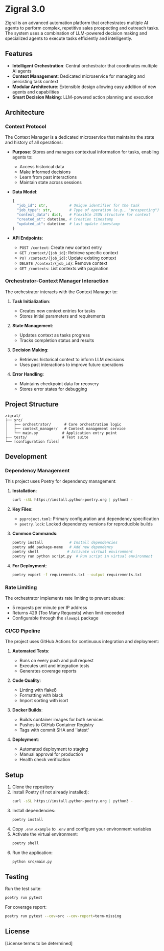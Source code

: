 # Zigral 3.0

Zigral is an advanced automation platform that orchestrates multiple AI agents to perform complex, repetitive sales prospecting and outreach tasks. The system uses a combination of LLM-powered decision making and specialized agents to execute tasks efficiently and intelligently.

## Features

- **Intelligent Orchestration**: Central orchestrator that coordinates multiple AI agents
- **Context Management**: Dedicated microservice for managing and persisting task context
- **Modular Architecture**: Extensible design allowing easy addition of new agents and capabilities
- **Smart Decision Making**: LLM-powered action planning and execution

## Architecture

### Context Protocol
The Context Manager is a dedicated microservice that maintains the state and history of all operations:

- **Purpose**: Stores and manages contextual information for tasks, enabling agents to:
  - Access historical data
  - Make informed decisions
  - Learn from past interactions
  - Maintain state across sessions

- **Data Model**:
  ```python
  {
    "job_id": str,          # Unique identifier for the task
    "job_type": str,        # Type of operation (e.g., "prospecting")
    "context_data": dict,   # Flexible JSON structure for context
    "created_at": datetime, # Creation timestamp
    "updated_at": datetime  # Last update timestamp
  }
  ```

- **API Endpoints**:
  - `POST /context`: Create new context entry
  - `GET /context/{job_id}`: Retrieve specific context
  - `PUT /context/{job_id}`: Update existing context
  - `DELETE /context/{job_id}`: Remove context
  - `GET /contexts`: List contexts with pagination

### Orchestrator-Context Manager Interaction
The orchestrator interacts with the Context Manager to:

1. **Task Initialization**:
   - Creates new context entries for tasks
   - Stores initial parameters and requirements

2. **State Management**:
   - Updates context as tasks progress
   - Tracks completion status and results

3. **Decision Making**:
   - Retrieves historical context to inform LLM decisions
   - Uses past interactions to improve future operations

4. **Error Handling**:
   - Maintains checkpoint data for recovery
   - Stores error states for debugging

## Project Structure

```
zigral/
├── src/
│   ├── orchestrator/      # Core orchestration logic
│   ├── context_manager/   # Context management service
│   └── main.py           # Application entry point
├── tests/                # Test suite
└── [configuration files]
```

## Development

### Dependency Management
This project uses Poetry for dependency management:

1. **Installation**:
   ```bash
   curl -sSL https://install.python-poetry.org | python3 -
   ```

2. **Key Files**:
   - `pyproject.toml`: Primary configuration and dependency specification
   - `poetry.lock`: Locked dependency versions for reproducible builds

3. **Common Commands**:
   ```bash
   poetry install            # Install dependencies
   poetry add package-name   # Add new dependency
   poetry shell             # Activate virtual environment
   poetry run python script.py  # Run script in virtual environment
   ```

4. **For Deployment**:
   ```bash
   poetry export -f requirements.txt --output requirements.txt
   ```

### Rate Limiting
The orchestrator implements rate limiting to prevent abuse:

- 5 requests per minute per IP address
- Returns 429 (Too Many Requests) when limit exceeded
- Configurable through the `slowapi` package

### CI/CD Pipeline

The project uses GitHub Actions for continuous integration and deployment:

1. **Automated Tests**:
   - Runs on every push and pull request
   - Executes unit and integration tests
   - Generates coverage reports

2. **Code Quality**:
   - Linting with flake8
   - Formatting with black
   - Import sorting with isort

3. **Docker Builds**:
   - Builds container images for both services
   - Pushes to GitHub Container Registry
   - Tags with commit SHA and 'latest'

4. **Deployment**:
   - Automated deployment to staging
   - Manual approval for production
   - Health check verification

## Setup

1. Clone the repository
2. Install Poetry (if not already installed):
   ```bash
   curl -sSL https://install.python-poetry.org | python3 -
   ```
3. Install dependencies:
   ```bash
   poetry install
   ```
4. Copy `.env.example` to `.env` and configure your environment variables
5. Activate the virtual environment:
   ```bash
   poetry shell
   ```
6. Run the application:
   ```bash
   python src/main.py
   ```

## Testing

Run the test suite:
```bash
poetry run pytest
```

For coverage report:
```bash
poetry run pytest --cov=src --cov-report=term-missing
```

## License

[License terms to be determined] 